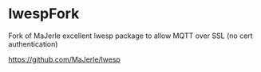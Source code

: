 # lwespFork
Fork of MaJerle excellent lwesp package to allow MQTT over SSL (no cert authentication) 

https://github.com/MaJerle/lwesp
